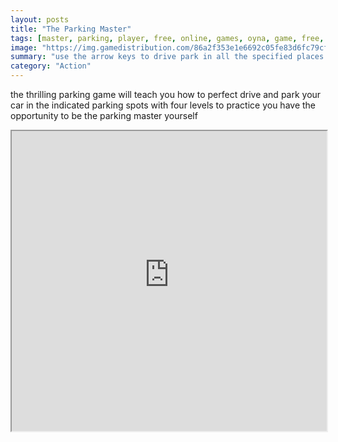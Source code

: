 ```yaml
---
layout: posts
title: "The Parking Master"
tags: [master, parking, player, free, online, games, oyna, game, free, games, play, play, games]
image: "https://img.gamedistribution.com/86a2f353e1e6692c05fe83d6fc79cf9d.jpg"
summary: "use the arrow keys to drive park in all the specified places before time runs out  free online games oyna game free games play play games"
category: "Action"
---
```


the thrilling parking game will teach you how to perfect drive and park your car in the indicated parking spots with four levels to practice you have the opportunity to be the parking master yourself

<iframe width="100%" height="480px;" src="https://flash.gamedistribution.com?game=86a2f353e1e6692c05fe83d6fc79cf9d"></iframe>